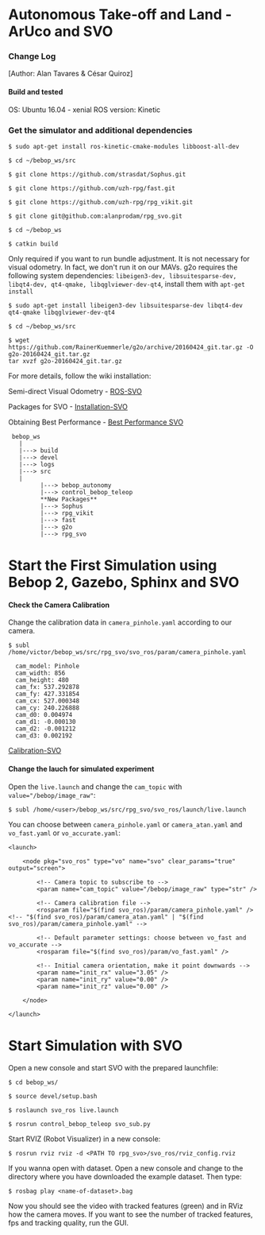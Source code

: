 Autonomous Take-off and Land - ArUco and SVO
====================================

### Change Log ###

[Author: Alan Tavares & César Quiroz]

#### Build and tested ###

OS: Ubuntu 16.04 - xenial
ROS version: Kinetic

### Get the simulator and additional dependencies ###

```
$ sudo apt-get install ros-kinetic-cmake-modules libboost-all-dev 

$ cd ~/bebop_ws/src

$ git clone https://github.com/strasdat/Sophus.git

$ git clone https://github.com/uzh-rpg/fast.git

$ git clone https://github.com/uzh-rpg/rpg_vikit.git

$ git clone git@github.com:alanprodam/rpg_svo.git

$ cd ~/bebop_ws

$ catkin build
```

Only required if you want to run bundle adjustment. It is not necessary for visual odometry. In fact, we don't run it on our MAVs. g2o requires the following system dependencies: `libeigen3-dev, libsuitesparse-dev, libqt4-dev, qt4-qmake, libqglviewer-dev-qt4`, install them with `apt-get install`

```
$ sudo apt-get install libeigen3-dev libsuitesparse-dev libqt4-dev qt4-qmake libqglviewer-dev-qt4

$ cd ~/bebop_ws/src

$ wget https://github.com/RainerKuemmerle/g2o/archive/20160424_git.tar.gz -O g2o-20160424_git.tar.gz
tar xvzf g2o-20160424_git.tar.gz
```

For more details, follow the wiki installation:

Semi-direct Visual Odometry - [ROS-SVO](https://github.com/uzh-rpg/rpg_svo)

Packages for SVO - [Installation-SVO](https://github.com/uzh-rpg/rpg_svo/wiki/Installation:-ROS)

Obtaining Best Performance - [Best Performance SVO](https://github.com/uzh-rpg/rpg_svo/wiki/Obtaining-Best-Performance)

```
 bebop_ws
   |
   |---> build
   |---> devel
   |---> logs
   |---> src
   |
         |---> bebop_autonomy
         |---> control_bebop_teleop
         **New Packages**
         |---> Sophus
         |---> rpg_vikit
         |---> fast
         |---> g2o
         |---> rpg_svo
```

Start the First Simulation using Bebop 2, Gazebo, Sphinx and SVO
=================================================================

#### Check the Camera Calibration ####

Change the calibration data in `camera_pinhole.yaml` according to our camera.

```
$ subl /home/victor/bebop_ws/src/rpg_svo/svo_ros/param/camera_pinhole.yaml
```
```
  cam_model: Pinhole
  cam_width: 856
  cam_height: 480
  cam_fx: 537.292878
  cam_fy: 427.331854
  cam_cx: 527.000348
  cam_cy: 240.226888
  cam_d0: 0.004974
  cam_d1: -0.000130
  cam_d2: -0.001212
  cam_d3: 0.002192
```

[Calibration-SVO](https://github.com/uzh-rpg/rpg_svo/wiki/Camera-Calibration)


#### Change the lauch for simulated experiment ####

Open the `live.launch` and change the `cam_topic` with `value="/bebop/image_raw"`:

```
$ subl /home/<user>/bebop_ws/src/rpg_svo/svo_ros/launch/live.launch
```

You can choose between `camera_pinhole.yaml` or `camera_atan.yaml` and `vo_fast.yaml` or `vo_accurate.yaml`:

```
<launch>
  
    <node pkg="svo_ros" type="vo" name="svo" clear_params="true" output="screen">
    
        <!-- Camera topic to subscribe to -->
        <param name="cam_topic" value="/bebop/image_raw" type="str" />
        
        <!-- Camera calibration file -->
        <rosparam file="$(find svo_ros)/param/camera_pinhole.yaml" /> <!-- "$(find svo_ros)/param/camera_atan.yaml" | "$(find svo_ros)/param/camera_pinhole.yaml" -->
        
        <!-- Default parameter settings: choose between vo_fast and vo_accurate -->
        <rosparam file="$(find svo_ros)/param/vo_fast.yaml" />

        <!-- Initial camera orientation, make it point downwards -->
        <param name="init_rx" value="3.05" />
        <param name="init_ry" value="0.00" />
        <param name="init_rz" value="0.00" />

    </node>
        
</launch>
```

Start Simulation with SVO
=================================================================

Open a new console and start SVO with the prepared launchfile:

```
$ cd bebop_ws/

$ source devel/setup.bash

$ roslaunch svo_ros live.launch
```

```
$ rosrun control_bebop_teleop svo_sub.py
```

Start RVIZ (Robot Visualizer) in a new console:

```
$ rosrun rviz rviz -d <PATH TO rpg_svo>/svo_ros/rviz_config.rviz
```

If you wanna open with dataset. Open a new console and change to the directory where you have downloaded the example dataset. Then type:

```
$ rosbag play <name-of-dataset>.bag
```

Now you should see the video with tracked features (green) and in RViz how the camera moves. If you want to see the number of tracked features, fps and tracking quality, run the GUI.

